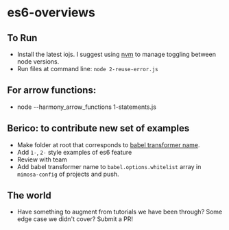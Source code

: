 # es6-overviews

## To Run
* Install the latest iojs.  I suggest using [nvm](https://github.com/creationix/nvm) to manage toggling between node versions.
* Run files at command line: `node 2-reuse-error.js`

## For arrow functions:
* node --harmony_arrow_functions 1-statements.js

## Berico: to contribute new set of examples
* Make folder at root that corresponds to [babel transformer name](https://babeljs.io/docs/usage/transformers/).
* Add `1-`, `2-` style examples of es6 feature
* Review with team
* Add babel transformer name to `babel.options.whitelist` array in `mimosa-config` of projects and push.

## The world
* Have something to augment from tutorials we have been through?  Some edge case we didn't cover?  Submit a PR!
